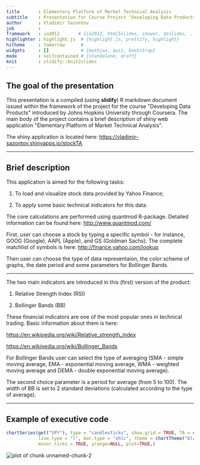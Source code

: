 ```yaml
---
title       : Elementary Platform of Market Technical Analysis
subtitle    : Presentation for Course Project "Developing Data Products"
author      : Vladimir Sazontov
job         : 
framework   : io2012       # {io2012, html5slides, shower, dzslides, ...}
highlighter : highlight.js  # {highlight.js, prettify, highlight}
hitheme     : tomorrow      # 
widgets     : []            # {mathjax, quiz, bootstrap}
mode        : selfcontained # {standalone, draft}
knit        : slidify::knit2slides
---
```


## The goal of the presentation

This presentation is a compiled (using **slidify**) R markdown document issued within the framework of the project for the course "Developing Data Products" introduced by Johns Hopkins University through Coursera. The main body of the project contains a brief description of shiny web 
application "Elementary Platform of Market Technical Analysis".

The shiny application is located here: 
https://vladimir-sazontov.shinyapps.io/stockTA

--- 

## Brief description

This application is aimed for the following tasks:

1. To load and visualize stock data provided by Yahoo Finance;

2. To apply some basic technical indicators for this data.

The core calculations are performed using quantmod R-package. Detailed information can be
found here:
http://www.quantmod.com/

First, user can choose a stock by typing a specific symbol - for instance, GOOG (Google), AAPL (Apple), and GS (Goldman Sachs). The complete matchlist of symbols is here:
http://finance.yahoo.com/lookup

Then user can choose the type of data representaion, the color scheme of graphs, the date period and some parameters for Bollinger Bands.

---


The two main indicators are introduced in this (first) version of the product:

1. Relative Strength Index (RSI)

2. Bollinger Bands (BB)

These financial indicators are one of the most popular ones in technical trading.
Basic information about them is here:

https://en.wikipedia.org/wiki/Relative_strength_index

https://en.wikipedia.org/wiki/Bollinger_Bands


For Bollinger Bands user can select the type of averaging (SMA - simple moving average, 
EMA - exponential moving average, WMA - weighted moving average and DEMA - double exponential moving average). 

The second choice parameter is a period for average (from 5 to 100).
The width of BB is set to 2 standard deviations (calculated according to the type of average).


--- 

## Example of executive code



```r
chartSeries(get("SPY"), type = "candlesticks", show.grid = TRUE, TA = c(addVo(),addRSI()), TAsep =';',
            line.type = "l", bar.type = "ohlc", theme = chartTheme("black"), major.ticks = 'auto',
            minor.ticks = TRUE, yrange=NULL, plot=TRUE,)
```

![plot of chunk unnamed-chunk-2](assets/fig/unnamed-chunk-2-1.png) 



